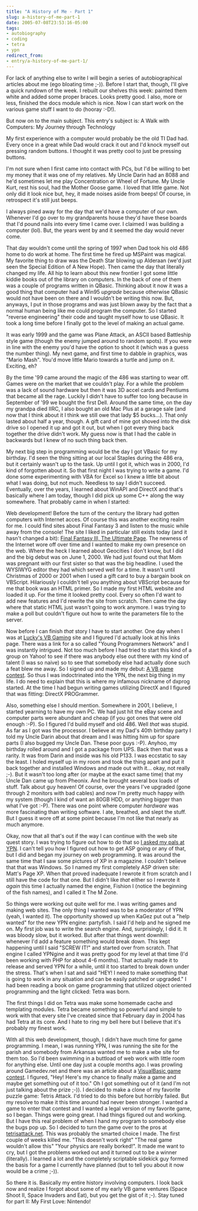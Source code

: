 ```yaml
---
title: "A History of Me - Part 1"
slug: a-history-of-me-part-1
date: 2005-07-08T23:53:16-05:00
tags:
- autobiography
- coding
- tetra
- ypn
redirect_from:
- entry/a-history-of-me-part-1/
---
```

For lack of anything else to write I will begin a series of autobiographical articles about me (ego bloating time ;-)). Before I start that, though, I'll give a quick rundown of the week. I rebuilt our shelves this week: painted them white and added some proper braces. Looks pretty good. I also, more or less, finished the docs module which is nice. Now I can start work on the various game stuff I want to do (hooray :-D!).

But now on to the main subject. This entry's subject is: A Walk with Computers: My Journey through Technology

My first experience with a computer would probably be the old TI Dad had. Every once in a great while Dad would crack it out and I'd knock myself out pressing random buttons. I thought it was pretty cool to just be pressing buttons. 

I'm not sure when I first came into contact with PCs, but I'd be willing to bet my money that it was one of my relatives. My Uncle Darin had an 8088 and he'd sometimes let me play Concentration or Wheel of Fortune. My Uncle Kurt, rest his soul, had the Mother Goose game. I loved that little game. Not only did it look nice but, hey, it made noises aside from beeps! Of course, in retrospect it's still just beeps.

I always pined away for the day that we'd have a computer of our own. Whenever I'd go over to my grandparents house they'd have these boards that I'd pound nails into every time I came over. I claimed I was building a computer (lol). But, the years went by and it seemed the day would never come.

That day wouldn't come until the spring of 1997 when Dad took his old 486 home to do work at home. The first time he fired up MSPaint was magical. My favorite thing to draw was the Death Star blowing up Alderaan (we'd just seen the Special Edition of A New Hope). Then came the day that literally changed my life. All hip to learn about this new frontier I got some little kiddie books out of the library on computers. In the back of one of them was a couple of programs written in QBasic. Thinking about it now it was a good thing that computer had a Win95 _upgrade_ because otherwise QBasic would not have been on there and I wouldn't be writing this now. But, anyways, I put in those programs and was just blown away by the fact that a normal human being like me could program the computer. So I started "reverse engineering" their code and taught myself how to use QBasic. It took a long time before I finally got to the level of making an actual game. 

It was early 1999 and the game was Plane Attack, an ASCII based Battleship style game (though the enemy jumped around to random spots). If you were in line with the enemy you'd have the option to shoot it (which was a guess the number thing). My next game, and first time to dabble in graphics, was "Mario Mash". You'd move little Mario towards a turtle and jump on it. Exciting, eh?

By the time '99 came around the magic of the 486 was starting to wear off. Games were on the market that we couldn't play. For a while the problem was a lack of sound hardware but then it was 3D accel cards and Pentiums that became all the rage. Luckily I didn't have to suffer too long because in September of '99 we bought the first Dell. Around the same time, on the day my grandpa died IIRC, I also bought an old Mac Plus at a garage sale (and now that I think about it I think we still owe that lady $5 bucks...). That only lasted about half a year, though. A gift card of mine got shoved into the disk drive so I opened it up and got it out, but when I got every thing back together the drive didn't work. My guess now is that I had the cable in backwards but I knew of no such thing back then.

My next big step in programming would be the day I got VBasic for my birthday. I'd seen the thing sitting at our local Staples during the 486 era, but it certainly wasn't up to the task. Up until I got it, which was in 2000, I'd kind of forgotten about it. So that first night I was trying to write a game. I'd  done some experimenting with VBA for Excel so I knew a little bit about what I was doing, but not much. Needless to say I didn't succeed. Eventually, over the years, I learned about WinAPI and DirectX and that's basically where I am today, though I did pick up some C++ along the way somewhere. That probably came in when I started:

Web development! Before the turn of the century the library had gotten computers with Internet acces. Of course this was another exciting realm for me. I could find sites about Final Fantasy 3 and listen to the music while away from the console! The site I liked in particular still exists today (and it hasn't changed a bit): [Final Fantasy III, The Ultimate Page](http://discover-net.net/~jasonds/). The newness of the Internet wore off over time and I wanted to make my own presence on the web. Where the heck I learned about Geocities I don't know, but I did and the big debut was on June 1, 2000. We had just found out that Mom was pregnant with our first sister so that was the big headline. I used the WYSIWYG editor they had which served well for a time. It wasn't until Christmas of 2000 or 2001 when I used a gift card to buy a bargain book on VBScript. Hilariously I couldn't tell you anything about VBScript because for me that book was an HTML primer. So I made my first HTML website and loaded it up. For the time it looked pretty cool. Every so often I'd want to add new features and I'd rewrite the site from scratch. Then came the day where that static HTML just wasn't going to work anymore. I was trying to make a poll but couldn't figure out how to write the parameters file to the server.

Now before I can finish _that_ story I have to start another. One day when I was at [Lucky's VB Gaming](http://www.rookscape.com/vbgaming/) site and I figured I'd actually look at his links page. There was a link for a so called "Young Programmers Network" and I was instantly intrigued. Not too much before I had tried to start this kind of a group on Yahoo! to see if there was anybody else out there with my kind of talent (I was so naive) so to see that somebody else had actually done such a feat blew me away. So I signed up and made my debut: [A VB game contest](http://www.dxprog.com/ypn/topic/visual-basic-game-programming-contest.html). So thus I was indoctrinated into the YPN, the next big thing in my life. I do need to explain that this is where my infamous nickname of dxprog started. At the time I had begun writing games utilizing DirectX and I figured that was fitting: DirectX PROGrammer.

Also, something else I should mention. Somewhere in 2001, I believe, I started yearning to have my own PC. We had just hit the eBay scene and computer parts were abundant and cheap (if you got ones that were old enough :-P). So I figured I'd build myself and old 486. Well _that_ was stupid. As far as I got was the processor. I believe at my Dad's 40th birthday party I told my Uncle Darin about that dream and I was hitting him up for spare parts (I also bugged my Uncle Dan. These poor guys :-P). Anyhoo, my birthday rolled around and I got a package from UPS. Back then that was a rarity. It was from Darin and inside was his old P133. I was eccstatic to say the least. I holed myself up in my room and took the thing apart and put it back together and installed Windows and made out with it... okay, not really ;-). But it wasn't too long after (or maybe at the exact same time) that my Uncle Dan came up from Pheonix. And he brought several box loads of stuff. Talk about guy heaven! Of course, over the years I've upgraded (gone through 2 monitors with bad cables) and now I'm pretty much happy with my system (though I kind of want an 80GB HDD, or anything bigger than what I've got :-P). There was one point where computer _hardware_ was more fascinating than writing software. I ate, breathed, and slept the stuff. But I guess it wore off at some point because I'm not like that nearly as much anymore.

Okay, now that all that's out if the way I can continue with the web site quest story. I was trying to figure out how to do that so [I asked my pals at YPN](http://www.dxprog.com/ypn/topic/web-file-io.html). I can't tell you how I figured out how to get ASP going or any of that, but I did and began my journey on web programming. It was around the same time that I saw some pictures of XP in a magazine. I couldn't believe that that was Windows. So I named my first completely ASP driven site: Matt's Page XP. When that proved inadequate I rewrote it from scratch and I still have the code for that one. But I didn't like _that_ either so I rewrote it _again_ this time I actually named the engine, Fishion I (notice the beginning of the fish names), and I called it The M Zone.

So things were working out quite well for me. I was writing games and making web sites. The only thing I wanted was to be a moderator of YPN (yeah, I wanted it). The opportunity showed up when KaGez put out a "help wanted" for the new YPN engine: partyfish. I said I'd help and he signed me on. My first job was to write the search engine. And, surprisingly, I did it. It was bloody slow, but it worked. But after that things went downhill: whenever I'd add a feature something would break down. This kept happening until I said "SCREW IT!" and started over from scratch. That engine I called YPNgine and it was pretty good for my level at that time (I'd been working with PHP for about 4-6 months). That actually made it to release and served YPN for a while, until it too started to break down under the stress. That's when I sat and said "HEY! I need to make something that is going to work in any situation and can be easily patched or upgraded." I had been reading a book on game programming that utilized object oriented programming and the light clicked: Tetra was born.

The first things I did on Tetra was make some homemade cache and templating modules. Tetra became something so powerful and simple to work with that every site I've created since that February day in 2004 has had Tetra at its core. And I hate to ring my bell here but I believe that it's probably my finest work.

With all this web development, though, I didn't have much time for game programming. I mean, I was running YPN, I was running the site for the parish and somebody from Arkansas wanted me to make a wbe site for them too. So I'd been swimming in a buttload of web work with little room for anything else. Until one day just a couple months ago. I was prowling around Gamedev.net and there was an article about a [VisualBasic game contest](http://contest.createdbyx.com). I figured, "Hey! Here's my chance to finally make a game and maybe get something out of it too." Oh I got something out of it (and I'm not just talking about the prize ;-)). I decided to make a clone of my favorite puzzle game: Tetris Attack. I'd tried to do this before but horribly failed. But my resolve to make it this time around had never been stronger. I wanted a game to enter that contest and I wanted a legal version of my favorite game, so I began. Things were going great. I had things figured out and working. But I have this real problem of when I hand my program to somebody else the bugs pop up. So I decided to turn the game over to the pros at [tetrisattack.net](http://www.tetrisattack.net). This was probably the smarted choice I made. The first couple of weeks killed me. "This doesn't work right" "The real game wouldn't allow this" "Your physics are really borked!". It made me want to cry, but I got the problems worked out and it turned out to be a winner (literally). I learned a lot and the completely scriptable sidekick guy formed the basis for a game I currently have planned (but to tell you about it now would be a crime ;-)).

So there it is. Basically my entire history involving computers. I look back now and realize I forgot about some of my early VB game ventures (Space Shoot II, Space Invaders and Eat), but you get the gist of it ;-). Stay tuned for part II: My First Love: Nintendo!
